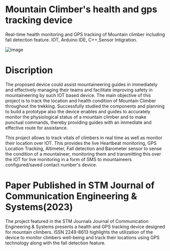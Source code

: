 # Mountain Climber's health and gps tracking device
Real-time health monitoring and GPS tracking of Mountain climber including fall detection feature.  IOT, Arduino IDE, C++,Sensor Intigration.

![image](https://github.com/gambre09/Mountain-Climber-health-and-gps-tracking/assets/115577142/e695d1c2-59eb-43c1-9522-e4bd0aa3657d)

# Discription
  The proposed device could assist mountaineering guides in immediately and effectively
managing their teams and facilitate improving safety in mountaineering by such IOT based
device. The main objective of this project is to track the location and health condition of
Mountain Climber throughout the trekking. Successfully studied the components and planning
to build a prototype also the device enables and guides to accurately monitor the physiological
status of a mountain climber and to make punctual commands, thereby providing guides with
an immediate and effective route for assistance.

  This project allows to track vitals of climbers in real time as well as monitor their
location over IOT. This provides the live Heartbeat monitoring, GPS Location Tracking,
Altimeter, Fall detection and Barometer sensor to sense the condition of a mountaineer,
monitoring them and transmitting this over the IOT for live monitoring in a form of SMS to
mountaineers configured/saved contact number's device.

# Paper Published in STM Journal of Communication Engineering & Systems(2023)

The project featured in the STM Journals Journal of Communication Engineering & Systems presents a health and GPS tracking device designed for mountain climbers. ISSN 2249-8613 highlights the utilization of the device to monitor climbers well-being and track their
locations using GPS technology along with the fall detection feature.
